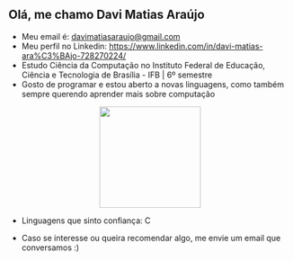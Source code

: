 ## Olá, me chamo Davi Matias Araújo

- Meu email é: davimatiasaraujo@gmail.com
- Meu perfil no Linkedin: https://www.linkedin.com/in/davi-matias-ara%C3%BAjo-728270224/
- Estudo Ciência da Computação no Instituto Federal de Educação, Ciência e Tecnologia de Brasília - IFB | 6º semestre
- Gosto de programar e estou aberto a novas linguagens, como também sempre querendo aprender mais sobre computação

<div align="center">
  <img height="180em" src="https://github-readme-stats.vercel.app/api/top-langs/?username=davi-araujo&layout=compact&langs_count=7&theme=dark"/>
</div>

- Linguagens que sinto confiança: C

- Caso se interesse ou queira recomendar algo, me envie um email que conversamos :)
